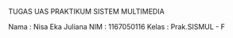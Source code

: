 TUGAS UAS PRAKTIKUM SISTEM MULTIMEDIA 

Nama 	: Nisa Eka Juliana 
NIM 	: 1167050116
Kelas 	: Prak.SISMUL - F